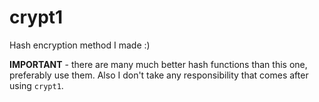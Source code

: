# crypt1
Hash encryption method I made :)

**IMPORTANT** - there are many much better hash functions than this one, preferably use them. Also I don't take any responsibility that comes after using `crypt1`.
